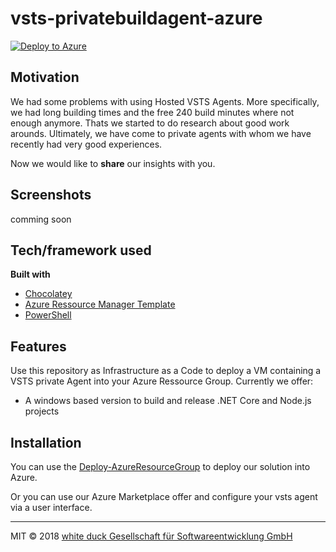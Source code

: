 # vsts-privatebuildagent-azure

[![Deploy to Azure](http://azuredeploy.net/deploybutton.png)](https://deploy.azure.com/?repository=https://github.com/whiteducksoftware/vsts-privatebuildagent-azure?ptmpl=https://cdn.rawgit.com/whiteducksoftware/vsts-privatebuildagent-azure/0218374ae600d80d645a94eb69ce6008e7a1c737/windows_based/mainTemplate.json)

## Motivation
We had some problems with using Hosted VSTS Agents. More specifically, we had long building times and the free 240 build minutes where not enough anymore. Thats we started to do research about good work arounds. Ultimately, we have come to private agents with whom we have recently had very good experiences.

Now we would like to **share** our insights with you.

 
## Screenshots
comming soon

## Tech/framework used
<b>Built with</b>
- [Chocolatey](https://chocolatey.org/)
- [Azure Ressource Manager Template](https://azure.microsoft.com/de-de/features/resource-manager/)
- [PowerShell](https://powershell.org/)

## Features
Use this repository as Infrastructure as a Code to deploy a VM containing a VSTS private Agent into your Azure Ressource Group.
Currently we offer:
 - A windows based version to build and release .NET Core and Node.js projects

## Installation
You can use the [Deploy-AzureResourceGroup](..\windows_based\Deploy-AzureResourceGroup.ps1) to deploy our solution into Azure.

Or you can use our Azure Marketplace offer and configure your vsts agent via a user interface.


***
MIT © 2018 [white duck Gesellschaft für Softwareentwicklung GmbH](https://whiteducksoftware.com/)
